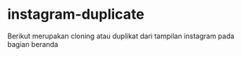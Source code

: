 # instagram-duplicate

Berikut merupakan cloning atau duplikat dari tampilan instagram pada bagian beranda
